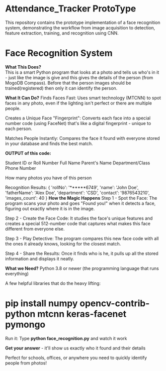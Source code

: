 # Attendance_Tracker ProtoType
This repository contains the prototype implementation of a face recognition system, demonstrating the workflow from image acquisition to detection, feature extraction, training, and recognition using CNN.
# Face Recognition System
**What This Does?**  
This is a smart Python program that looks at a photo and tells us who's in it - just like the image is give and this gives the details of the person (from MogoDB Compass). Before that the person images should be trained(registered) then only it can identify the person.

**What It Can Do?**
Finds Faces Fast: Uses smart technology (MTCNN) to spot faces in any photo, even if the lighting isn't perfect or there are multiple people.

Creates a Unique Face "Fingerprint": Converts each face into a special number code (using FaceNet) that's like a digital fingerprint - unique to each person.

Matches People Instantly: Compares the face it found with everyone stored in your database and finds the best match.

**OUTPUT of this code:**

Student ID or Roll Number
Full Name
Parent's Name
Department/Class
Phone Number

How many photos you have of this person

Recognition Results:
{
  'rollNo': '******6749',
  'name': 'John Doe',
  'fatherName': 'Alex Doe',
  'department': 'CSD',
  'contact': '9876543210',
  'images_count': 40
}
**How the Magic Happens**
Step 1 - Spot the Face: The program scans your photo and goes "Found you!" when it detects a face, figuring out exactly where it is in the image.

Step 2 - Create the Face Code: It studies the face's unique features and creates a special 512-number code that captures what makes this face different from everyone else.

Step 3 - Play Detective: The program compares this new face code with all the ones it already knows, looking for the closest match.

Step 4 - Share the Results: Once it finds who is he, it pulls up all the stored information and displays it neatly.

**What we Need?**
Python 3.8 or newer (the programming language that runs everything)

A few helpful libraries that do the heavy lifting:

# pip install numpy opencv-contrib-python mtcnn keras-facenet pymongo

Run it: Type **python face_recognition.py** and watch it work

**Get your answer** - it'll show us exactly who it found and their details

Perfect for schools, offices, or anywhere you need to quickly identify people from photos!
